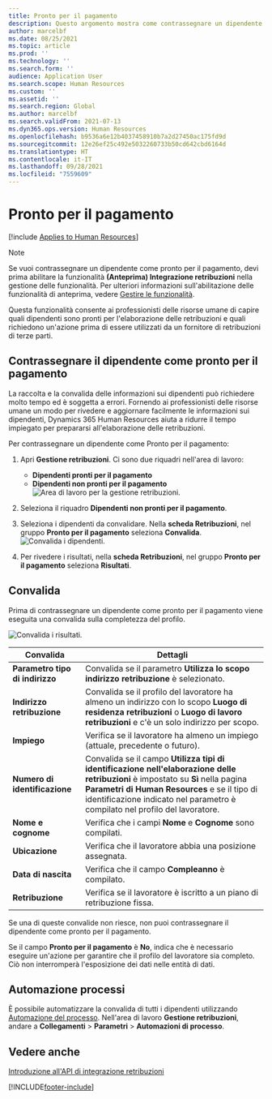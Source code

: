 ```yaml
---
title: Pronto per il pagamento
description: Questo argomento mostra come contrassegnare un dipendente come pronto per il pagamento in Dynamics 365 Human Resources.
author: marcelbf
ms.date: 08/25/2021
ms.topic: article
ms.prod: ''
ms.technology: ''
ms.search.form: ''
audience: Application User
ms.search.scope: Human Resources
ms.custom: ''
ms.assetid: ''
ms.search.region: Global
ms.author: marcelbf
ms.search.validFrom: 2021-07-13
ms.dyn365.ops.version: Human Resources
ms.openlocfilehash: b9536a6e12b4037458910b7a2d27450ac175fd9d
ms.sourcegitcommit: 12e26ef25c492e5032260733b50cd642cbd6164d
ms.translationtype: HT
ms.contentlocale: it-IT
ms.lasthandoff: 09/28/2021
ms.locfileid: "7559609"
---
```

# <a name="ready-to-pay"></a>Pronto per il pagamento

[!include [Applies to Human Resources](../includes/applies-to-hr.md)]

> [!NOTE]
> Se vuoi contrassegnare un dipendente come pronto per il pagamento, devi prima abilitare la funzionalità **(Anteprima) Integrazione retribuzioni** nella gestione delle funzionalità. Per ulteriori informazioni sull'abilitazione delle funzionalità di anteprima, vedere [Gestire le funzionalità](hr-admin-manage-features.md).

Questa funzionalità consente ai professionisti delle risorse umane di capire quali dipendenti sono pronti per l'elaborazione delle retribuzioni e quali richiedono un'azione prima di essere utilizzati da un fornitore di retribuzioni di terze parti.

## <a name="mark-employee-as-ready-to-pay"></a>Contrassegnare il dipendente come pronto per il pagamento

La raccolta e la convalida delle informazioni sui dipendenti può richiedere molto tempo ed è soggetta a errori. Fornendo ai professionisti delle risorse umane un modo per rivedere e aggiornare facilmente le informazioni sui dipendenti, Dynamics 365 Human Resources aiuta a ridurre il tempo impiegato per prepararsi all'elaborazione delle retribuzioni.

Per contrassegnare un dipendente come Pronto per il pagamento:

1. Apri **Gestione retribuzioni**. Ci sono due riquadri nell'area di lavoro: 
    - **Dipendenti pronti per il pagamento**
    - **Dipendenti non pronti per il pagamento**
    ![Area di lavoro per la gestione retribuzioni.](./media/hr-ready-to-pay-1-workspace.png)

2. Seleziona il riquadro **Dipendenti non pronti per il pagamento**.

3. Seleziona i dipendenti da convalidare. Nella **scheda Retribuzioni**, nel gruppo **Pronto per il pagamento** seleziona **Convalida**.
    ![Convalida i dipendenti.](./media/hr-ready-to-pay-2-validate.png)

4. Per rivedere i risultati, nella **scheda Retribuzioni**, nel gruppo **Pronto per il pagamento** seleziona **Risultati**.

## <a name="validation"></a>Convalida

Prima di contrassegnare un dipendente come pronto per il pagamento viene eseguita una convalida sulla completezza del profilo.

![Convalida i risultati.](./media/hr-ready-to-pay-3-results.png)

| Convalida | Dettagli |
| --- | --- |
| **Parametro tipo di indirizzo** | Convalida se il parametro **Utilizza lo scopo indirizzo retribuzione** è selezionato. |
| **Indirizzo retribuzione** | Convalida se il profilo del lavoratore ha almeno un indirizzo con lo scopo **Luogo di residenza retribuzioni** o **Luogo di lavoro retribuzioni** e c'è un solo indirizzo per scopo. |
| **Impiego** | Verifica se il lavoratore ha almeno un impiego (attuale, precedente o futuro). |
| **Numero di identificazione** | Convalida se il campo **Utilizza tipi di identificazione nell'elaborazione delle retribuzioni** è impostato su **Sì** nella pagina **Parametri di Human Resources** e se il tipo di identificazione indicato nel parametro è compilato nel profilo del lavoratore. |
| **Nome e cognome** | Verifica che i campi **Nome** e **Cognome** sono compilati.|
| **Ubicazione** | Verifica che il lavoratore abbia una posizione assegnata. |
| **Data di nascita** | Verifica che il campo **Compleanno** è compilato. |
| **Retribuzione** | Verifica se il lavoratore è iscritto a un piano di retribuzione fissa. |

Se una di queste convalide non riesce, non puoi contrassegnare il dipendente come pronto per il pagamento.

Se il campo **Pronto per il pagamento** è **No**, indica che è necessario eseguire un'azione per garantire che il profilo del lavoratore sia completo. Ciò non interromperà l'esposizione dei dati nelle entità di dati. 

## <a name="process-automation"></a>Automazione processi

È possibile automatizzare la convalida di tutti i dipendenti utilizzando [Automazione del processo](/dynamics365/fin-ops-core/dev-itpro/sysadmin/process-automation). Nell'area di lavoro **Gestione retribuzioni**, andare a **Collegamenti** \> **Parametri** \> **Automazioni di processo**.

## <a name="see-also"></a>Vedere anche

[Introduzione all'API di integrazione retribuzioni](hr-admin-integration-payroll-api-introduction.md)<br>

[!INCLUDE[footer-include](../includes/footer-banner.md)]
